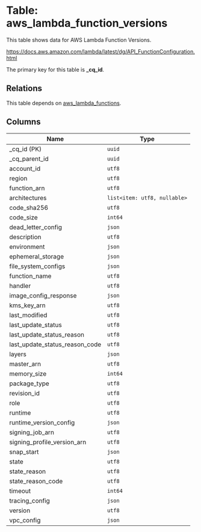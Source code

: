 # Table: aws_lambda_function_versions

This table shows data for AWS Lambda Function Versions.

https://docs.aws.amazon.com/lambda/latest/dg/API_FunctionConfiguration.html

The primary key for this table is **_cq_id**.

## Relations

This table depends on [aws_lambda_functions](aws_lambda_functions).

## Columns

| Name          | Type          |
| ------------- | ------------- |
|_cq_id (PK)|`uuid`|
|_cq_parent_id|`uuid`|
|account_id|`utf8`|
|region|`utf8`|
|function_arn|`utf8`|
|architectures|`list<item: utf8, nullable>`|
|code_sha256|`utf8`|
|code_size|`int64`|
|dead_letter_config|`json`|
|description|`utf8`|
|environment|`json`|
|ephemeral_storage|`json`|
|file_system_configs|`json`|
|function_name|`utf8`|
|handler|`utf8`|
|image_config_response|`json`|
|kms_key_arn|`utf8`|
|last_modified|`utf8`|
|last_update_status|`utf8`|
|last_update_status_reason|`utf8`|
|last_update_status_reason_code|`utf8`|
|layers|`json`|
|master_arn|`utf8`|
|memory_size|`int64`|
|package_type|`utf8`|
|revision_id|`utf8`|
|role|`utf8`|
|runtime|`utf8`|
|runtime_version_config|`json`|
|signing_job_arn|`utf8`|
|signing_profile_version_arn|`utf8`|
|snap_start|`json`|
|state|`utf8`|
|state_reason|`utf8`|
|state_reason_code|`utf8`|
|timeout|`int64`|
|tracing_config|`json`|
|version|`utf8`|
|vpc_config|`json`|
